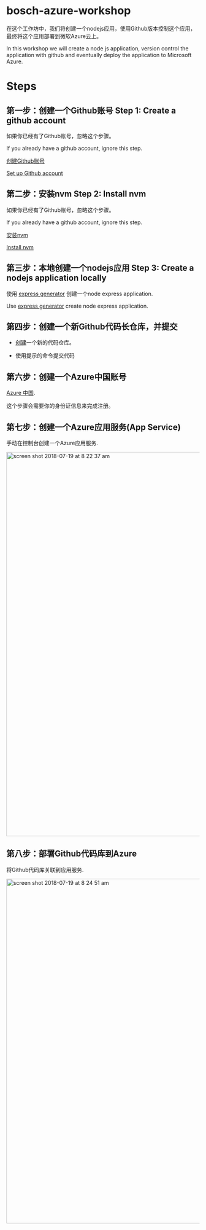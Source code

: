 # bosch-azure-workshop

在这个工作坊中，我们将创建一个nodejs应用，使用Github版本控制这个应用，最终将这个应用部署到微软Azure云上。

In this workshop we will create a node js application, version control the application with github and eventually deploy the application to Microsoft Azure.


# Steps

## 第一步：创建一个Github账号 Step 1: Create a github account

如果你已经有了Github账号，忽略这个步骤。

If you already have a github account, ignore this step.

[创建Github账号](https://github.com/)

[Set up Github account](https://github.com/)


## 第二步：安装nvm Step 2: Install nvm 

如果你已经有了Github账号，忽略这个步骤。

If you already have a github account, ignore this step.

[安装nvm](https://github.com/creationix/nvm)

[Install nvm](https://github.com/creationix/nvm)


## 第三步：本地创建一个nodejs应用 Step 3: Create a nodejs application locally

使用 [express generator](https://expressjs.com/en/starter/generator.html) 创建一个node express application.

Use [express generator](https://expressjs.com/en/starter/generator.html) create node express application.

## 第四步：创建一个新Github代码长仓库，并提交

- [创建](github.com/new)一个新的代码仓库。

- 使用提示的命令提交代码


## 第六步：创建一个Azure中国账号

[Azure 中国](https://www.azure.cn/zh-cn/).

这个步骤会需要你的身份证信息来完成注册。

## 第七步：创建一个Azure应用服务(App Service)

手动在控制台创建一个Azure应用服务.

<img width="1001" alt="screen shot 2018-07-19 at 8 22 37 am" src="https://user-images.githubusercontent.com/4877346/42914506-4ac38f74-8b2d-11e8-8a08-1508ff3f5daf.png">

## 第八步：部署Github代码库到Azure

将Github代码库关联到应用服务.

<img width="898" alt="screen shot 2018-07-19 at 8 24 51 am" src="https://user-images.githubusercontent.com/4877346/42914519-5842b88c-8b2d-11e8-8d05-343902746126.png">

